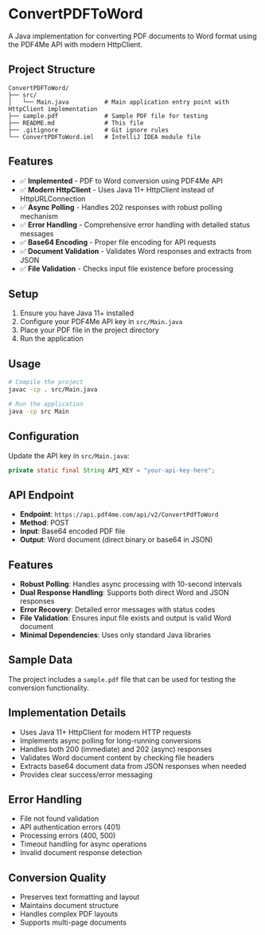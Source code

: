 # ConvertPDFToWord

A Java implementation for converting PDF documents to Word format using the PDF4Me API with modern HttpClient.

## Project Structure

```
ConvertPDFToWord/
├── src/
│   └── Main.java          # Main application entry point with HttpClient implementation
├── sample.pdf             # Sample PDF file for testing
├── README.md              # This file
├── .gitignore             # Git ignore rules
└── ConvertPDFToWord.iml   # IntelliJ IDEA module file
```

## Features

- ✅ **Implemented** - PDF to Word conversion using PDF4Me API
- ✅ **Modern HttpClient** - Uses Java 11+ HttpClient instead of HttpURLConnection
- ✅ **Async Polling** - Handles 202 responses with robust polling mechanism
- ✅ **Error Handling** - Comprehensive error handling with detailed status messages
- ✅ **Base64 Encoding** - Proper file encoding for API requests
- ✅ **Document Validation** - Validates Word responses and extracts from JSON
- ✅ **File Validation** - Checks input file existence before processing

## Setup

1. Ensure you have Java 11+ installed
2. Configure your PDF4Me API key in `src/Main.java`
3. Place your PDF file in the project directory
4. Run the application

## Usage

```bash
# Compile the project
javac -cp . src/Main.java

# Run the application
java -cp src Main
```

## Configuration

Update the API key in `src/Main.java`:
```java
private static final String API_KEY = "your-api-key-here";
```

## API Endpoint

- **Endpoint**: `https://api.pdf4me.com/api/v2/ConvertPdfToWord`
- **Method**: POST
- **Input**: Base64 encoded PDF file
- **Output**: Word document (direct binary or base64 in JSON)

## Features

- **Robust Polling**: Handles async processing with 10-second intervals
- **Dual Response Handling**: Supports both direct Word and JSON responses
- **Error Recovery**: Detailed error messages with status codes
- **File Validation**: Ensures input file exists and output is valid Word document
- **Minimal Dependencies**: Uses only standard Java libraries

## Sample Data

The project includes a `sample.pdf` file that can be used for testing the conversion functionality.

## Implementation Details

- Uses Java 11+ HttpClient for modern HTTP requests
- Implements async polling for long-running conversions
- Handles both 200 (immediate) and 202 (async) responses
- Validates Word document content by checking file headers
- Extracts base64 document data from JSON responses when needed
- Provides clear success/error messaging

## Error Handling

- File not found validation
- API authentication errors (401)
- Processing errors (400, 500)
- Timeout handling for async operations
- Invalid document response detection

## Conversion Quality

- Preserves text formatting and layout
- Maintains document structure
- Handles complex PDF layouts
- Supports multi-page documents 